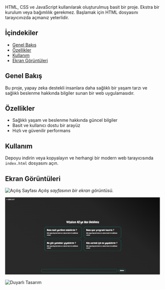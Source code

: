 HTML, CSS ve JavaScript kullanılarak oluşturulmuş basit bir proje. Ekstra bir kurulum veya bağımlılık gerekmez. Başlamak için HTML dosyasını tarayıcınızda açmanız yeterlidir.

## İçindekiler

- [Genel Bakış](#genel-bakış)
- [Özellikler](#özellikler)
- [Kullanım](#kullanım)
- [Ekran Görüntüleri](#ekran-görüntüleri)

## Genel Bakış

Bu proje, yapay zeka destekli insanlara daha sağlıklı bir yaşam tarzı ve sağlıklı beslenme hakkında bilgiler sunan bir web uygulamasıdır.

## Özellikler

- Sağlıklı yaşam ve beslenme hakkında güncel bilgiler
- Basit ve kullanıcı dostu bir arayüz
- Hızlı ve güvenilir performans

## Kullanım

Depoyu indirin veya kopyalayın ve herhangi bir modern web tarayıcısında `index.html` dosyasını açın.

## Ekran Görüntüleri

![Açılış Sayfası](https://via.placeholder.com/800x400.png?text=A%C3%A7%C4%B1l%C4%B1%C5%9F+Sayfas%C4%B1)
*Açılış sayfasının bir ekran görüntüsü.*

![Etkileşimli Bölüm](https://github.com/SerdarDayicik/vitalize_ai/blob/main/img/ai-page.png?raw=true)

![Duyarlı Tasarım](https://via.placeholder.com/800x400.png?text=Duyarl%C4%B1+Tasar%C4%B1m)


